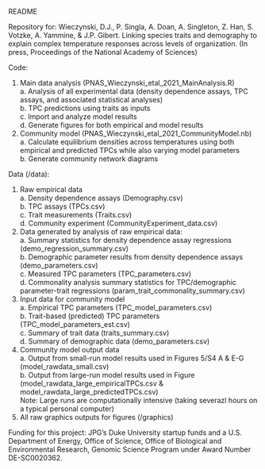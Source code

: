 README

Repository for:
Wieczynski, D.J., P. Singla, A. Doan, A. Singleton, Z. Han,  S. Votzke, A. Yammine, & J.P. Gibert. Linking species traits and demography to explain complex temperature responses across levels of organization. (In press, Proceedings of the National Academy of Sciences)

Code:
1) Main data analysis (PNAS_Wieczynski_etal_2021_MainAnalysis.R)   
    a. Analysis of all experimental data (density dependence assays, TPC assays, and associated statistical analyses)  
    b. TPC predictions using traits as inputs  
    c. Import and analyze model results  
    d. Generate figures for both empirical and model results  
2) Community model (PNAS_Wieczynski_etal_2021_CommunityModel.nb)  
    a. Calculate equilibrium densities across temperatures using both empirical and predicted TPCs while also varying model parameters  
    b. Generate community network diagrams

Data (/data):
1) Raw empirical data  
    a. Density dependence assays (Demography.csv)  
    b. TPC assays (TPCs.csv)  
    c. Trait measurements (Traits.csv)  
    d. Community experiment (CommunityExperiment_data.csv)  
2) Data generated by analysis of raw empirical data:  
    a. Summary statistics for density dependence assay regressions (demo_regression_summary.csv)  
    b. Demographic parameter results from density dependence assays (demo_parameters.csv)  
    c. Measured TPC parameters (TPC_parameters.csv)  
    d. Commonality analysis summary statistics for TPC/demographic parameter-trait regressions (param_trait_commonality_summary.csv)  
3) Input data for community model  
    a. Empirical TPC parameters (TPC_model_parameters.csv)  
    b. Trait-based (predicted) TPC parameters (TPC_model_parameters_est.csv)  
    c. Summary of trait data (traits_summary.csv)  
    d. Summary of demographic data (demo_parameters.csv)  
4) Community model output data  
    a. Output from small-run model results used in Figures 5/S4 A & E-G (model_rawdata_small.csv)  
    b. Output from large-run model results used in Figure (model_rawdata_large_empiricalTPCs.csv & model_rawdata_large_predictedTPCs.csv)  
    Note: Large runs are computationally intensive (taking severazl hours on a typical personal computer)  
5) All raw graphics outputs for figures (/graphics)  


Funding for this project: JPG’s Duke University startup funds and a U.S. Department of Energy, Office of Science, Office of Biological and Environmental Research, Genomic Science Program under Award Number DE-SC0020362.
